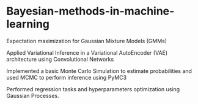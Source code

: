# Bayesian-methods-in-machine-learning
Expectation maximization for Gaussian Mixture Models (GMMs)

Applied Variational Inference in a Variational AutoEncoder (VAE) architecture using Convolutional Networks

Implemented a basic Monte Carlo Simulation to estimate probabilities and used MCMC to perform inference using PyMC3

Performed regression tasks and hyperparameters optimization using Gaussian Processes.


